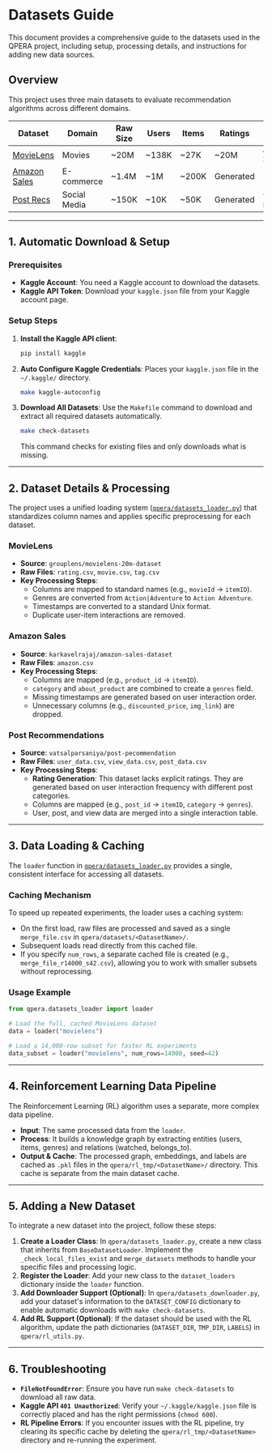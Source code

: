 # Datasets Guide

This document provides a comprehensive guide to the datasets used in the QPERA project, including setup, processing details, and instructions for adding new data sources.

## Overview

This project uses three main datasets to evaluate recommendation algorithms across different domains.

| Dataset | Domain | Raw Size | Users | Items | Ratings | Kaggle Source |
|---------|--------|----------|-------|-------|---------|---------------|
| [MovieLens](#movielens) | Movies | ~20M | ~138K | ~27K | ~20M | `grouplens/movielens-20m-dataset` |
| [Amazon Sales](#amazon-sales) | E-commerce | ~1.4M | ~1M | ~200K | Generated | `karkavelrajaj/amazon-sales-dataset` |
| [Post Recs](#post-recommendations) | Social Media | ~150K | ~10K | ~50K | Generated | `vatsalparsaniya/post-pecommendation` |

---

## 1. Automatic Download & Setup

### Prerequisites
- **Kaggle Account**: You need a Kaggle account to download the datasets.
- **Kaggle API Token**: Download your `kaggle.json` file from your Kaggle account page.

### Setup Steps

1.  **Install the Kaggle API client**:
    ```bash
    pip install kaggle
    ```

2.  **Auto Configure Kaggle Credentials**:
    Places your `kaggle.json` file in the `~/.kaggle/` directory.
    ```bash
    make kaggle-autoconfig
    ```

3.  **Download All Datasets**:
    Use the `Makefile` command to download and extract all required datasets automatically.
    ```bash
    make check-datasets
    ```
    This command checks for existing files and only downloads what is missing.

---

## 2. Dataset Details & Processing

The project uses a unified loading system ([`qpera/datasets_loader.py`](../qpera/datasets_loader.py)) that standardizes column names and applies specific preprocessing for each dataset.

### MovieLens
- **Source**: `grouplens/movielens-20m-dataset`
- **Raw Files**: `rating.csv`, `movie.csv`, `tag.csv`
- **Key Processing Steps**:
    - Columns are mapped to standard names (e.g., `movieId` -> `itemID`).
    - Genres are converted from `Action|Adventure` to `Action Adventure`.
    - Timestamps are converted to a standard Unix format.
    - Duplicate user-item interactions are removed.

### Amazon Sales
- **Source**: `karkavelrajaj/amazon-sales-dataset`
- **Raw Files**: `amazon.csv`
- **Key Processing Steps**:
    - Columns are mapped (e.g., `product_id` -> `itemID`).
    - `category` and `about_product` are combined to create a `genres` field.
    - Missing timestamps are generated based on user interaction order.
    - Unnecessary columns (e.g., `discounted_price`, `img_link`) are dropped.

### Post Recommendations
- **Source**: `vatsalparsaniya/post-pecommendation`
- **Raw Files**: `user_data.csv`, `view_data.csv`, `post_data.csv`
- **Key Processing Steps**:
    - **Rating Generation**: This dataset lacks explicit ratings. They are generated based on user interaction frequency with different post categories.
    - Columns are mapped (e.g., `post_id` -> `itemID`, `category` -> `genres`).
    - User, post, and view data are merged into a single interaction table.

---

## 3. Data Loading & Caching

The `loader` function in [`qpera/datasets_loader.py`](../qpera/datasets_loader.py) provides a single, consistent interface for accessing all datasets.

### Caching Mechanism
To speed up repeated experiments, the loader uses a caching system:
- On the first load, raw files are processed and saved as a single `merge_file.csv` in `qpera/datasets/<DatasetName>/`.
- Subsequent loads read directly from this cached file.
- If you specify `num_rows`, a separate cached file is created (e.g., `merge_file_r14000_s42.csv`), allowing you to work with smaller subsets without reprocessing.

### Usage Example
```python
from qpera.datasets_loader import loader

# Load the full, cached MovieLens dataset
data = loader("movielens")

# Load a 14,000-row subset for faster RL experiments
data_subset = loader("movielens", num_rows=14000, seed=42)
```

---

## 4. Reinforcement Learning Data Pipeline

The Reinforcement Learning (RL) algorithm uses a separate, more complex data pipeline.
- **Input**: The same processed data from the `loader`.
- **Process**: It builds a knowledge graph by extracting entities (users, items, genres) and relations (watched, belongs_to).
- **Output & Cache**: The processed graph, embeddings, and labels are cached as `.pkl` files in the `qpera/rl_tmp/<DatasetName>/` directory. This cache is separate from the main dataset cache.

<!--
  TODO: Authors can add a note here explaining why the RL pipeline requires a separate caching and processing mechanism, e.g., due to the need for graph structures and embeddings not used by other models.
-->

---

## 5. Adding a New Dataset

To integrate a new dataset into the project, follow these steps:

1.  **Create a Loader Class**: In `qpera/datasets_loader.py`, create a new class that inherits from `BaseDatasetLoader`. Implement the `_check_local_files_exist` and `merge_datasets` methods to handle your specific files and processing logic.
2.  **Register the Loader**: Add your new class to the `dataset_loaders` dictionary inside the `loader` function.
3.  **Add Downloader Support (Optional)**: In `qpera/datasets_downloader.py`, add your dataset's information to the `DATASET_CONFIG` dictionary to enable automatic downloads with `make check-datasets`.
4.  **Add RL Support (Optional)**: If the dataset should be used with the RL algorithm, update the path dictionaries (`DATASET_DIR`, `TMP_DIR`, `LABELS`) in `qpera/rl_utils.py`.

---

## 6. Troubleshooting

- **`FileNotFoundError`**: Ensure you have run `make check-datasets` to download all raw data.
- **Kaggle API `401 Unauthorized`**: Verify your `~/.kaggle/kaggle.json` file is correctly placed and has the right permissions (`chmod 600`).
- **RL Pipeline Errors**: If you encounter issues with the RL pipeline, try clearing its specific cache by deleting the `qpera/rl_tmp/<DatasetName>` directory and re-running the experiment.